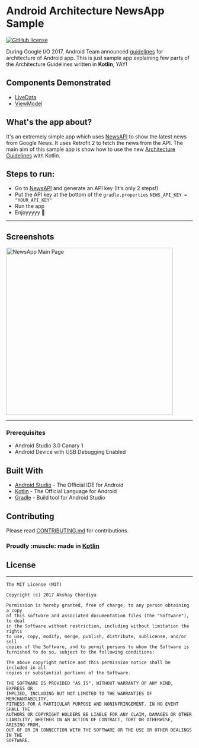 # Android Architecture NewsApp Sample
[![GitHub license](https://img.shields.io/github/license/mashape/apistatus.svg)](https://github.com/AkshayChordiya//blob/master/LICENSE)

During Google I/O 2017, Android Team announced [guidelines](https://developer.android.com/topic/libraries/architecture/index.html) for architecture of Android app.
This is just sample app explaining few parts of the Architecture Guidelines written in **Kotlin**, YAY!

## Components Demonstrated
- [LiveData](https://developer.android.com/topic/libraries/architecture/livedata.html)
- [ViewModel](https://developer.android.com/topic/libraries/architecture/viewmodel.html)

## What's the app about?
It's an extremely simple app which uses [NewsAPI](https://newsapi.org/) to show the latest news from Google News.
It uses Retrofit 2 to fetch the news from the API.
The main aim of this sample app is show how to use the new [Architecture Guidelines](https://developer.android.com/topic/libraries/architecture/index.html) with Kotlin.

## Steps to run:
- Go to [NewsAPI](https://newsapi.org/) and generate an API key (It's only 2 steps!)
- Put the API key at the bottom of the `gradle.properties`
`
NEWS_API_KEY = "YOUR_API_KEY"
`
- Run the app
- Enjoyyyyy 🎉

--------------------

## Screenshots

<img alt="NewsApp Main Page" height="450px" src="https://raw.githubusercontent.com/AkshayChordiya/android-arch-news-sample/master/art/screen.png" />

--------------------


### Prerequisites

- Android Studio 3.0 Canary 1
- Android Device with USB Debugging Enabled


## Built With

* [Android Studio](https://developer.android.com/studio/index.html) - The Official IDE for Android
* [Kotlin](https://kotlinlang.org/) - The Official Language for Android
* [Gradle](https://gradle.org/) - Build tool for Android Studio

## Contributing

Please read [CONTRIBUTING.md](CONTRIBUTING.md) for contributions.

<p align="center">
  <h3>Proudly :muscle: made in <b><a href="https://kotlinlang.org/">Kotlin</a></b></h3>
</p>

## License
-------

    The MIT License (MIT)
    
    Copyright (c) 2017 Akshay Chordiya
    
    Permission is hereby granted, free of charge, to any person obtaining a copy
    of this software and associated documentation files (the "Software"), to deal
    in the Software without restriction, including without limitation the rights
    to use, copy, modify, merge, publish, distribute, sublicense, and/or sell
    copies of the Software, and to permit persons to whom the Software is
    furnished to do so, subject to the following conditions:

    The above copyright notice and this permission notice shall be included in all
    copies or substantial portions of the Software.

    THE SOFTWARE IS PROVIDED "AS IS", WITHOUT WARRANTY OF ANY KIND, EXPRESS OR
    IMPLIED, INCLUDING BUT NOT LIMITED TO THE WARRANTIES OF MERCHANTABILITY,
    FITNESS FOR A PARTICULAR PURPOSE AND NONINFRINGEMENT. IN NO EVENT SHALL THE
    AUTHORS OR COPYRIGHT HOLDERS BE LIABLE FOR ANY CLAIM, DAMAGES OR OTHER
    LIABILITY, WHETHER IN AN ACTION OF CONTRACT, TORT OR OTHERWISE, ARISING FROM,
    OUT OF OR IN CONNECTION WITH THE SOFTWARE OR THE USE OR OTHER DEALINGS IN THE
    SOFTWARE.
